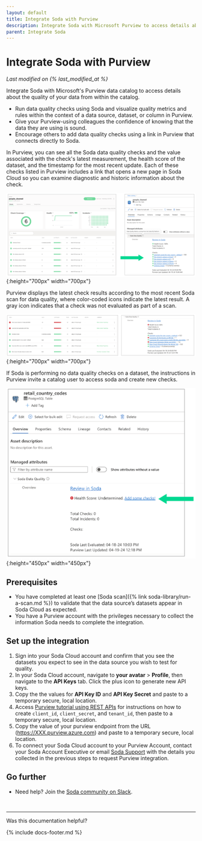 ```yaml
---
layout: default
title: Integrate Soda with Purview
description: Integrate Soda with Microsoft Purview to access details about the quality of your data from right within your data catalog.
parent: Integrate Soda
---
```


# Integrate Soda with Purview
*Last modified on {% last_modified_at %}*

Integrate Soda with Microsoft's Purview data catalog to access details about the quality of your data from within the catalog.

* Run data quality checks using Soda and visualize quality metrics and rules within the context of a data source, dataset, or column in Purview.
* Give your Purview-using colleagues the confidence of knowing that the data they are using is sound.
* Encourage others to add data quality checks using a link in Purview that connects directly to Soda.

In Purview, you can see all the Soda data quality checks and the value associated with the check's latest measurement, the health score of the dataset, and the timestamp for the most recent update. Each of these checks listed in Purview includes a link that opens a new page in Soda Cloud so you can examine diagnostic and historic information about the check.

![check-in-purview](/assets/images/check-in-purview.png){:height="700px" width="700px"}

Purview displays the latest check results according to the most recent Soda scan for data quality, where color-coded icons indicate the latest result. A gray icon indicates that a check was not evaluated as part of a scan.

![check-fail-purview](/assets/images/check-fail-purview.png){:height="700px" width="700px"}

If Soda is performing no data quality checks on a dataset, the instructions in Purview invite a catalog user to access soda and create new checks.

![add-check-purview](/assets/images/add-check-purview.png){:height="450px" width="450px"}

## Prerequisites

* You have completed at least one [Soda scan]({% link soda-library/run-a-scan.md %}) to validate that the data source’s datasets appear in Soda Cloud as expected.
* You have a Purview account with the privileges necessary to collect the information Soda needs to complete the integration.


## Set up the integration

1. Sign into your Soda Cloud account and confirm that you see the datasets you expect to see in the data source you wish to test for quality.
2. In your Soda Cloud account, navigate to **your avatar** > **Profile**, then navigate to the **API Keys** tab. Click the plus icon to generate new API keys.
3. Copy the the values for **API Key ID** and **API Key Secret** and paste to a temporary secure, local location.
4. Access <a href="https://learn.microsoft.com/en-us/purview/tutorial-using-rest-apis" target="_blank"> Purview tutorial using REST APIs</a> for instructions on how to create `client_id`, `client_secret`, and `tenant_id`, then paste to a temporary secure, local location.
5. Copy the value of your purview endpoint from the URL (https://XXX.purview.azure.com) and paste to a temporary secure, local location.
6. To connect your Soda Cloud account to your Purview Account, contact your Soda Account Executive or email <a href="mailto:support@soda.io">Soda Support</a> with the details you collected in the previous steps to request Purview integration.


## Go further

* Need help? Join the <a href="https://community.soda.io/slack" target="_blank"> Soda community on Slack</a>.
<br />

---

Was this documentation helpful?

<!-- LikeBtn.com BEGIN -->
<span class="likebtn-wrapper" data-theme="tick" data-i18n_like="Yes" data-ef_voting="grow" data-show_dislike_label="true" data-counter_zero_show="true" data-i18n_dislike="No"></span>
<script>(function(d,e,s){if(d.getElementById("likebtn_wjs"))return;a=d.createElement(e);m=d.getElementsByTagName(e)[0];a.async=1;a.id="likebtn_wjs";a.src=s;m.parentNode.insertBefore(a, m)})(document,"script","//w.likebtn.com/js/w/widget.js");</script>
<!-- LikeBtn.com END -->

{% include docs-footer.md %}